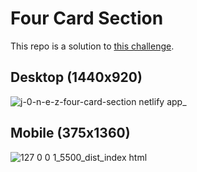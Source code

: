 # Four Card Section
This repo is a solution to [this challenge](https://www.frontendmentor.io/challenges/four-card-feature-section-weK1eFYK).

## Desktop (1440x920)
![j-0-n-e-z-four-card-section netlify app_](https://github.com/j-0-n-e-z/four-card-section/assets/46866168/652f5ca8-5644-475b-b66d-147f3a8795d5)

## Mobile (375x1360)
![127 0 0 1_5500_dist_index html](https://github.com/j-0-n-e-z/four-card-section/assets/46866168/17cfcdda-7810-4895-8357-b01020b08a1a)
